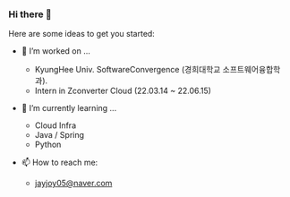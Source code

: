 ### Hi there 👋



Here are some ideas to get you started:

- 🔭 I’m worked on ...
  - KyungHee Univ. SoftwareConvergence (경희대학교 소프트웨어융합학과).
  - Intern in Zconverter Cloud (22.03.14 ~ 22.06.15)
- 🌱 I’m currently learning ...
  - Cloud Infra
  - Java / Spring
  - Python

- 📫 How to reach me:
  - jayjoy05@naver.com


